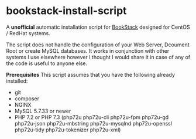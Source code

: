 # bookstack-install-script
A **unofficial** automatic installation script for [BookStack](https://www.bookstackapp.com/) designed for CentOS / RedHat systems.

The script does not handle the configuration of your Web Server, Dcoument Root or create MySQL databases. It works in conjunction with other systems I use elsewhere however I thought I would share it in case of any of the code is useful to anyone else. 

**Prerequisites**
This script assumes that you have the following already installed:
* git
* composer
* NGINX
* MySQL 5.7.33 or newer
* PHP 7.2 or PHP 7.3
(php72u php72u-cli php72u-fpm php72u-gd php72u-json php72u-mbstring php72u-mysqlnd php72u-openssl php72u-tidy php72u-tokenizer php72u-xml)
